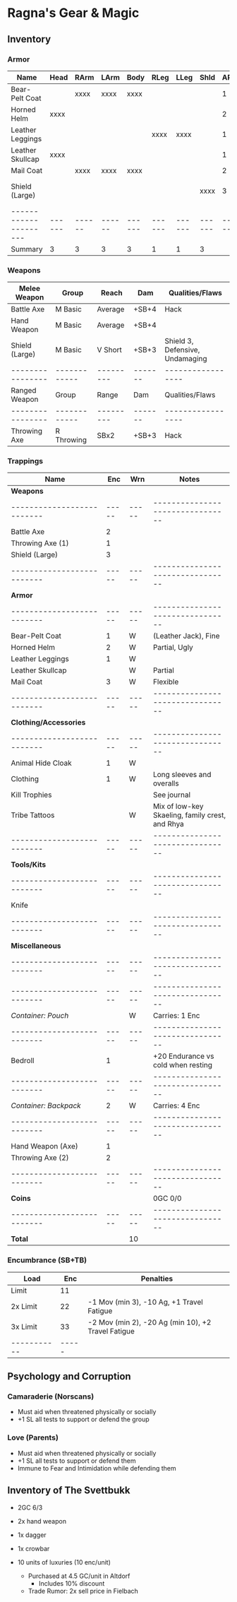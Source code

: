 # Ragna's Gear & Magic
## Inventory
### Armor
| Name                | Head | RArm | LArm | Body | RLeg | LLeg | Shld | AP | Qualities/Flaws
|---------------------|------|------|------|------|------|------|------|----|-----------------
| Bear-Pelt Coat      |      | xxxx | xxxx | xxxx |      |      |      |  1 | Fine
| Horned Helm         | xxxx |      |      |      |      |      |      |  2 | Partial, Ugly
| Leather Leggings    |      |      |      |      | xxxx | xxxx |      |  1 |
| Leather Skullcap    | xxxx |      |      |      |      |      |      |  1 | Partial
| Mail Coat           |      | xxxx | xxxx | xxxx |      |      |      |  2 | Flexible
| Shield (Large)      |      |      |      |      |      |      | xxxx |  3 | Shield 3, Defensive, Undamaging
|---------------------|------|------|------|------|------|------|------|----|-----------------
| Summary             |    3 |    3 |    3 |    3 |    1 |    1 |    3 |

### Weapons
| Melee Weapon   | Group      | Reach   | Dam   | Qualities/Flaws
|----------------|------------|---------|-------|-----------------
| Battle Axe     | M Basic    | Average | +SB+4 | Hack
| Hand Weapon    | M Basic    | Average | +SB+4 |
| Shield (Large) | M Basic    | V Short | +SB+3 | Shield 3, Defensive, Undamaging
|----------------|------------|---------|-------|-----------------
| Ranged Weapon  | Group      | Range   | Dam   | Qualities/Flaws
|----------------|------------|---------|-------|-----------------
| Throwing Axe   | R Throwing | SBx2    | +SB+3 | Hack

### Trappings
| Name                     | Enc | Wrn | Notes
|--------------------------|-----|-----|--------------------------------
| **Weapons**              |     |     |
|--------------------------|-----|-----|--------------------------------
| Battle Axe               |   2 |     |
| Throwing Axe (1)         |   1 |     |
| Shield (Large)           |   3 |     |
|--------------------------|-----|-----|--------------------------------
| **Armor**                |     |     |
|--------------------------|-----|-----|--------------------------------
| Bear-Pelt Coat           |   1 |   W | (Leather Jack), Fine
| Horned Helm              |   2 |   W | Partial, Ugly
| Leather Leggings         |   1 |   W |
| Leather Skullcap         |     |   W | Partial
| Mail Coat                |   3 |   W | Flexible
|--------------------------|-----|-----|--------------------------------
| **Clothing/Accessories** |     |     |
|--------------------------|-----|-----|--------------------------------
| Animal Hide Cloak        |   1 |   W |
| Clothing                 |   1 |   W | Long sleeves and overalls
| Kill Trophies            |     |     | See journal
| Tribe Tattoos            |     |   W | Mix of low-key Skaeling, family crest, and Rhya
|--------------------------|-----|-----|--------------------------------
| **Tools/Kits**           |     |     |
|--------------------------|-----|-----|--------------------------------
| Knife                    |     |     |
|--------------------------|-----|-----|--------------------------------
| **Miscellaneous**        |     |     |
|--------------------------|-----|-----|--------------------------------
|--------------------------|-----|-----|--------------------------------
| *Container: Pouch*       |     |   W | Carries: 1 Enc
|--------------------------|-----|-----|--------------------------------
| Bedroll                  |   1 |     | +20 Endurance vs cold when resting
|--------------------------|-----|-----|--------------------------------
| *Container: Backpack*    |   2 |   W | Carries: 4 Enc
|--------------------------|-----|-----|--------------------------------
| Hand Weapon (Axe)        |   1 |     |
| Throwing Axe (2)         |   2 |     |
|--------------------------|-----|-----|--------------------------------
| **Coins**                |     |     | 0GC 0/0
|--------------------------|-----|-----|--------------------------------
| **Total**                |     |  10 |

### Encumbrance (SB+TB)
| Load      | Enc | Penalties
|-----------|-----|------------
| Limit     |  11 |
| 2x Limit  |  22 | -1 Mov (min 3), -10 Ag, +1 Travel Fatigue
| 3x Limit  |  33 | -2 Mov (min 2), -20 Ag (min 10), +2 Travel Fatigue
|-----------|-----|

## Psychology and Corruption
### Camaraderie (Norscans)
- Must aid when threatened physically or socially
- +1 SL all tests to support or defend the group

### Love (Parents)
- Must aid when threatened physically or socially
- +1 SL all tests to support or defend them
- Immune to Fear and Intimidation while defending them

## Inventory of The Svettbukk
- 2GC 6/3
- 2x hand weapon
- 1x dagger
- 1x crowbar

- 10 units of luxuries (10 enc/unit)
    - Purchased at 4.5 GC/unit in Altdorf
        - Includes 10% discount
    - Trade Rumor: 2x sell price in Fielbach
